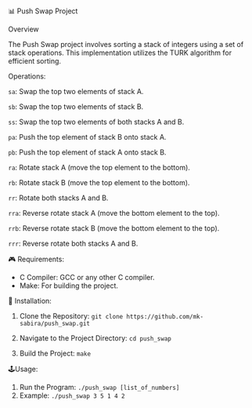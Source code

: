 📊 Push Swap Project

Overview

The Push Swap project involves sorting a stack of integers using a set of stack operations. This implementation utilizes the TURK algorithm for efficient sorting.

Operations:

`sa`: Swap the top two elements of stack A.

`sb`: Swap the top two elements of stack B.

`ss`: Swap the top two elements of both stacks A and B.

`pa`: Push the top element of stack B onto stack A.

`pb`: Push the top element of stack A onto stack B.

`ra`: Rotate stack A (move the top element to the bottom).

`rb`: Rotate stack B (move the top element to the bottom).

`rr`: Rotate both stacks A and B.

`rra`: Reverse rotate stack A (move the bottom element to the top).

`rrb`: Reverse rotate stack B (move the bottom element to the top).

`rrr`: Reverse rotate both stacks A and B.


🎮 Requirements:

- C Compiler: GCC or any other C compiler.
- Make: For building the project.

🧩 Installation:
1) Clone the Repository: `git clone https://github.com/mk-sabira/push_swap.git`

2) Navigate to the Project Directory: `cd push_swap`

3) Build the Project: `make`

🕹️Usage: 
1) Run the Program: `./push_swap [list_of_numbers]`
2) Example: `./push_swap 3 5 1 4 2`
